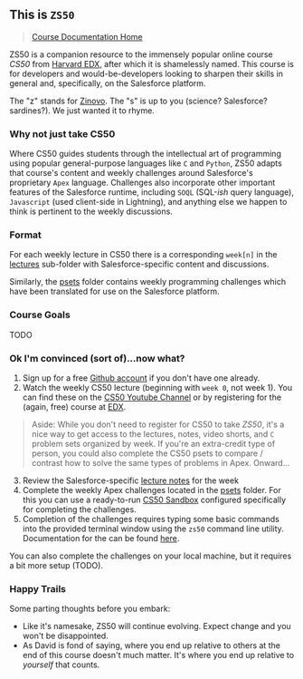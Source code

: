 ## This is `ZS50`

> [Course Documentation Home](https://alpha-bytes.github.io/zs50-content)

ZS50 is a companion resource to the immensely popular online course *CS50* from [Harvard EDX](https://www.edx.org/course/cs50s-introduction-computer-science-harvardx-cs50x), after which it is shamelessly named. This course is for developers and would-be-developers looking to sharpen their skills in general and, specifically, on the Salesforce platform. 

The "z" stands for [Zinovo](https://www.zinovo.com/). The "s" is up to you (science? Salesforce? sardines?). We just wanted it to rhyme. 

### Why not just take CS50
Where CS50 guides students through the intellectual art of programming using popular general-purpose languages like `C` and `Python`, ZS50 adapts that course's content and weekly challenges around Salesforce's proprietary `Apex` language. Challenges also incorporate other important features of the Salesforce runtime, including `SOQL` (SQL-*ish* query language), `Javascript` (used client-side in Lightning), and anything else we happen to think is pertinent to the weekly discussions. 

### Format
For each weekly lecture in CS50 there is a corresponding `week[n]` in the [lectures](lectures/list.md) sub-folder with Salesforce-specific content and discussions. 

Similarly, the [psets](psets/list.md) folder contains weekly programming challenges which have been translated for use on the Salesforce platform. 

### Course Goals
TODO

### Ok I'm convinced (sort of)...now what?
1. Sign up for a free [Github account](https://github.com/join) if you don't have one already.
2. Watch the weekly CS50 lecture (beginning with `week 0`, not week 1). You can find these on the [CS50 Youtube Channel](https://www.youtube.com/channel/UCcabW7890RKJzL968QWEykA) or by registering for the (again, free) course at [EDX](https://www.edx.org/course/cs50s-introduction-computer-science-harvardx-cs50x). 
> Aside: While you don't need to register for CS50 to take *ZS50*, it's a nice way to get access to the lectures, notes, video shorts, and `C` problem sets organized by week. If you're an extra-credit type of person, you could also complete the CS50 psets to compare / contrast how to solve the same types of problems in Apex. Onward...
3. Review the Salesforce-specific [lecture notes](./lectures/list.md) for the week
4. Complete the weekly Apex challenges located in the [psets](./psets/list.md) folder. For this you can use a ready-to-run
[CS50 Sandbox](https://sandbox.cs50.io/?name=ZS50_0.2&script=mkdir%20classes%20%26%26%20npm%20i%20git%2Bhttps%3A%2F%2Fgithub.com%2Falpha-bytes%2Fzs50.git%20%26%26%20npm%20link%20.%2Fnode_modules%2Fzs50&window=editor&window=terminal) configured specifically for completing the challenges. 
5. Completion of the challenges requires typing some basic commands into the provided terminal window using the `zs50` command line utility. Documentation for the can be found [here](https://github.com/alpha-bytes/zs50). 

You can also complete the challenges on your local machine, but it requires a bit more setup (TODO). 

### Happy Trails
Some parting thoughts before you embark: 
- Like it's namesake, ZS50 will continue evolving. Expect change and you won't be disappointed. 
- As David is fond of saying, where you end up relative to others at the end of this course doesn't much matter. It's where you end up relative to *yourself* that counts.
